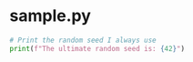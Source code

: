# sample.py

```python
# Print the random seed I always use
print(f"The ultimate random seed is: {42}")
```
